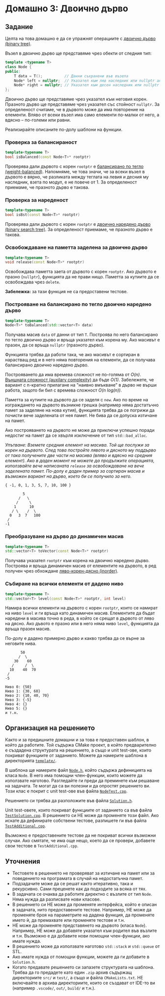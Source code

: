 # Домашно 3: Двоично дърво

## Задание

Целта на това домашно е да се упражнят операциите с [двоично дърво (binary tree)](https://en.wikipedia.org/wiki/Binary_tree).

Възел в двоично дърво ще представяме чрез обекти от следния тип:

```cpp
template <typename T>
class Node {
public:
    T data = T();          // Данни съхранени във възела
    Node* left = nullptr;  // Указател към ляв наследник или nullptr ако няма такъв
    Node* right = nullptr; // Указател към десен наследник или nullptr ако няма такъв
};
```

Двоично дърво ще представяме чрез указател към неговия корен. Празното дърво ще представяме чрез указател със стойност `nullptr`. За определеност считаме, че в дървото може да има повторение на елементи. Вляво от всеки възел има само елементи по-малки от него, а вдясно – по-големи или равни.



Реализирайте описаните по-долу шаблони на функции.

### Проверка за балансираност

```cpp
template<typename T>
bool isBalanced(const Node<T>* rootptr)
```

Проверява дали дървото с корен `rootptr` е [балансирано по тегло (weight-balanced)](https://en.wikipedia.org/wiki/Binary_search_tree#Weight-balanced_trees). Напомняме, че това значи, че за всеки възел в дървото е вярно, че разликата между теглата на левия и десния му наследник, взета по модул, е не повече от 1. За определеност приемаме, че празното дърво е такова.

### Проверка за нареденост

```cpp
template<typename T>
bool isBst(const Node<T>* rootptr)
```

Проверява дали дървото с корен `rootptr` е [двоично наредено дърво (binary search tree)](https://en.wikipedia.org/wiki/Binary_search_tree). За определеност приемаме, че празното дърво е такова.

### Освобождаване на паметта заделена за двоично дърво

```cpp
template<typename T>
void release(const Node<T>* rootptr)
```

Освобождава паметта заета от дървото с корен `rootptr`.
Ако дървото е празно (`nullptr`), функцията да не прави нищо.
Паметта за кутиите да се освобождава чрез `delete`.

**Забележка:** за тази функция не са предоставени тестове.

### Построяване на балансирано по тегло двоично наредено дърво

```cpp
template<typename T>
Node<T>* toBalanced(std::vector<T> data)
```

Получава масив `data` от данни от тип `T`. Построява по него балансирано по тегло двоично дърво и връща указател към корена му. Ако масивът е празен, да се връща `nullptr` (празното дърво).

Функцията трябва да работи така, че ако масивът е сортиран в нарастващ ред и в него няма повторения на елементи, да се получава балансирано двоично наредено дърво.

Построяването да има времева сложност не по-голяма от _O(n)_. [Външната сложност (auxilary complexity)](https://cs.stackexchange.com/questions/108505/difference-between-auxiliary-space-v-s-space-complexity) да бъде _O(1)_. Забележете, че вариант с n-кратно прилагане на "наивно вмъкване" в дърво не върши работа, защото би бил с времева сложност _O(n log(n))_.

Паметта за кутиите на дървото да се заделя с `new`. Ако по време на изграждането на дървото възникне грешка (например няма достатъчно памет за заделяне на нова кутия), функцията трябва да се погрижи да почисти вече заделената от нея памет. Не бива да се допуска изтичане на памет.

Ако построяването на дървото не може да приключи успешно поради недостиг на памет да се хвърля изключение от тип `std::bad_alloc`.

_Упътване: Вземете средния елемент на масива. Той ще послужи за корен на дървото. След това постройте лявото и дясното му поддърво от така получените две части на масива (вляво и вдясно на средния елемент). Ако в даден момент не можете да продължите операцията, използвайте вече написаната `release` за освобождаване на вече заделената памет. По-долу е даден пример за сортиран масив и възможен вариант на дърво, което би се получило за него._

```text
{ -1, 0, 1, 3, 5, 7, 10, 100 }

        5
      /   \
     /     \
    1      10
   / \    /  \
  0   3  7   100
 /
-1
```

### Преобразуване на дърво до динамичен масив

```cpp
template<typename T>
std::vector<T> toVector(const Node<T>* rootptr)
```

Получава указател `rootptr` към корена на двоично наредено дърво. Построява и връща динамичен масив от елементите на дървото, в ред получен чрез обхождане [ляво-корен-дясно (inorder)](https://en.wikipedia.org/wiki/Tree_traversal#In-order,_LNR).

### Събиране на всички елементи от дадено ниво

```cpp
template<typename T>
std::vector<T> level(const Node<T>* rootptr, int level)
```

Намира всички елементи на дървото с корен `rootptr`, които се намират на ниво `level` и ги връща като динамичен масив. Елементите да бъдат наредени в масива точно в реда, в който се срещат в дървото от ляво на дясно. Ако дъвото е празно или в него няма ниво `level`, функцията да връща празен масив.

По-долу е дадено примерно дърво и какво трябва да се върне за неговите нива.

```text
       50
      /  \
    30    60
   /     /  \
  10    40  70
 /
-5

Ниво 0: {50}
Ниво 1: {30, 60}
Ниво 2: {10, 40, 70}
Ниво 3: {-5}
Ниво 4: {}
Ниво 5: {}
и т.н.
```

## Организация на решението

Както и за предишните домашни и за това е предоставен шаблон, в който да работите. Той съдържа CMake проект, в който предварително е създадена структурата на решението, а също и unit test-ове, които покриват функциите от заданието. Можете да намерите шаблона в директорията [`template/`](template/).

В шаблона ще намерите файл [`Node.h`](template/src/Node.h), който съдържа дефиницията на класа `Node`. В него има помощни член-функции, които можете да използвате наготово. Разгледайте ги преди да преминете към решаване на задачата. Те могат да са ви полезни и да опростят решението ви. Този клас е покрит с unit test-ове във файла [`NodeTest.cpp`](template/test/TestNode.cpp).

Решението си трябва да разположите във файла [`Solution.h`](template/src/Solution.h).

Unit test-овете, които покриват функциите от заданието са във файла [`TestSolution.cpp`](template/test/TestSolution.cpp). В решението си НЕ може да променяте този файл. Ако искате да дефинирате собствени тестове, разпишете ги във файла [`TestAdditional.cpp`](template/test/TestSolution.cpp).

Възможно е предоставените тестове да не покриват всички възможни случаи. Ако смятате, че има още нещо, което да се провери, добавете свои тестове в `TestAdditional.cpp`.

## Уточнения

* Тестовете в решението не проверяват за изтичане на памет или за поведението на програмата в случай на недостатъчна памет.
* Подзадачите може да се решат както итеративно, така и рекурсивно. Сами преценете как да подходите за всяка от тях.
* В задачата се очаква да работите директно с възлите от тип `Node`. Няма нужда да разписвате нови класове.
* В решението си НЕ може да променяте интерфейса, който е описан в задачата, нито предоставените тестове. Например, НЕ може да променяте броя на параметрите на дадена функция, да променяте името ѝ, да премахвате или променяте тестове и т.н.
* НЕ може да променяте представянето на дървото (класа `Node`). Например, НЕ може да добавяте указател към родител във възлите и т.н. Възможно е да добавите нови помощни член-функции, ако имате нужда.
* В решението може да използвате наготово `std::stack` и `std::queue` от STL.
* Ако имате нужда от помощни функции, можете да ги добавите в `Solution.h`.
* Когато предавате решението си запазете структурата на шаблона. Трябва да го предадете като един `.zip` архив съдържащ директориите `src/` и `test/`, а също и файла `CMakeLists.txt`. НЕ включвайте в архива директориите, които се създават от IDE-то ви (например `.vscode/`, `out/`, `build/` и т.н.).
